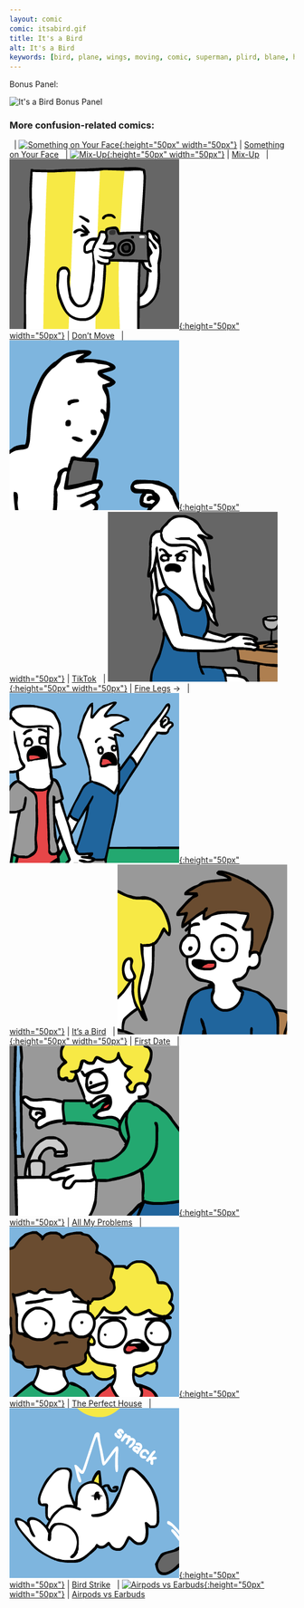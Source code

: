 ```yaml
---
layout: comic
comic: itsabird.gif
title: It's a Bird
alt: It's a Bird
keywords: [bird, plane, wings, moving, comic, superman, plird, blane, hero, superhero, animated]
---
```




Bonus Panel:

![It's a Bird Bonus Panel](/images/itsabird_bonus.png)




### More confusion-related comics:

&nbsp; | [![Something on Your Face](/thumbs/somethingonyourface.png){:height="50px" width="50px"}](https://lolnein.com/2017/05/07/somethingonyourface/) | [Something on Your Face](https://lolnein.com/2017/05/07/somethingonyourface/)
&nbsp; | [![Mix-Up](/thumbs/mixup.png){:height="50px" width="50px"}](https://lolnein.com/2017/11/23/mixup/) | [Mix-Up](https://lolnein.com/2017/11/23/mixup/)
&nbsp; | [![Don’t Move](/thumbs/dontmove.png){:height="50px" width="50px"}](https://lolnein.com/2019/10/20/dontmove/) | [Don’t Move](https://lolnein.com/2019/10/20/dontmove/)
&nbsp; | [![TikTok](/thumbs/tiktok.png){:height="50px" width="50px"}](https://lolnein.com/2019/10/24/tiktok/) | [TikTok](https://lolnein.com/2019/10/24/tiktok/)
&nbsp; | [![Fine Legs](/thumbs/finelegs.png){:height="50px" width="50px"}](https://lolnein.com/2020/02/05/finelegs/) | [Fine Legs](https://lolnein.com/2020/02/05/finelegs/)
&rarr; &nbsp; | [![It’s a Bird](/thumbs/itsabird.png){:height="50px" width="50px"}](https://lolnein.com/2020/02/21/itsabird/) | [It’s a Bird](https://lolnein.com/2020/02/21/itsabird/)
&nbsp; | [![First Date](/thumbs/firstdate.png){:height="50px" width="50px"}](https://lolnein.com/2020/04/11/firstdate/) | [First Date](https://lolnein.com/2020/04/11/firstdate/)
&nbsp; | [![All My Problems](/thumbs/allmyproblems.png){:height="50px" width="50px"}](https://lolnein.com/2020/04/13/allmyproblems/) | [All My Problems](https://lolnein.com/2020/04/13/allmyproblems/)
&nbsp; | [![The Perfect House](/thumbs/theperfecthouse.png){:height="50px" width="50px"}](https://lolnein.com/2020/04/18/theperfecthouse/) | [The Perfect House](https://lolnein.com/2020/04/18/theperfecthouse/)
&nbsp; | [![Bird Strike](/thumbs/birdstrike.png){:height="50px" width="50px"}](https://lolnein.com/2020/04/19/birdstrike/) | [Bird Strike](https://lolnein.com/2020/04/19/birdstrike/)
&nbsp; | [![Airpods vs Earbuds](/thumbs/airpodsvsearbuds.png){:height="50px" width="50px"}](https://lolnein.com/2016/09/08/airpodsvsearbuds/) | [Airpods vs Earbuds](https://lolnein.com/2016/09/08/airpodsvsearbuds/)
